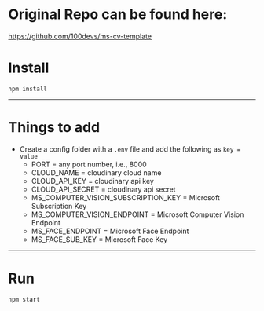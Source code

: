 # Original Repo can be found here:
<https://github.com/100devs/ms-cv-template>

# Install

`npm install`

---

# Things to add

- Create a config folder with a `.env` file and add the following as `key = value`
  - PORT = any port number, i.e., 8000
  - CLOUD_NAME = cloudinary cloud name
  - CLOUD_API_KEY = cloudinary api key
  - CLOUD_API_SECRET = cloudinary api secret
  - MS_COMPUTER_VISION_SUBSCRIPTION_KEY = Microsoft Subscription Key
  - MS_COMPUTER_VISION_ENDPOINT = Microsoft Computer Vision Endpoint
  - MS_FACE_ENDPOINT = Microsoft Face Endpoint
  - MS_FACE_SUB_KEY = Microsoft Face Key

---

# Run

`npm start`

